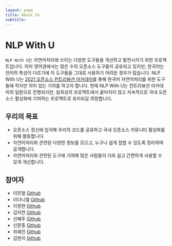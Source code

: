 ```yaml
---
layout: page
title: About Us
subtitle: 
---
```


# NLP With U

`NLP With U`는 자연어처리에 쓰이는 다양한 도구들을 개선하고 발전시키기 위한 프로젝트입니다. 
이미 영어권에서는 많은 수의 오픈소스 도구들이 공유되고 있지만, 한국어는 언어의 특성이 다르기에 이 도구들을 그대로 사용하기 어려운 경우가 많습니다. 
NLP With U는 [2021 오픈소스 컨트리뷰션 아카데미](https://www.oss.kr/contribution_academy)를 통해 한국어 자연어처리를 위한 도구들에 작지만 의미 있는 기여를 하고자 합니다.
현재 NLP With U는 컨트리뷰션 아카데미의 일환으로 진행되지만, 일회성의 프로젝트에서 끝마치지 않고 지속적으로 국내 오픈소스 활성화에 기여하는 프로젝트로 유지되길 희망합니다.

## 우리의 목표

* 오픈소스 정신에 입각해 우리의 코드를 공유하고 국내 오픈소스 커뮤니티 활성화를 위해 활동합니다.
* 자연어처리와 관련된 다양한 정보를 모으고, 누구나 쉽게 접할 수 있도록 정리하여 공개합니다.
* 자연어처리와 관련된 도구에 기여해 많은 사람들이 더욱 쉽고 간편하게 사용할 수 있게 개선합니다.

## 참여자

* 이민철 [Github](https://github.com/bab2min)
* 이다니엘 [Github](https://github.com/hexists)
* 이정현 [Github](https://github.com/coding-Benny)
* 김지연 [Github](https://github.com/jiyeonnn03)
* 선혜주 [Github](https://github.com/HyeJuSeon)
* 신문종 [Github](https://github.com/moon-jong)
* 최예진 [Github](https://github.com/new-w)
* 김현지 [Github](https://github.com/p1zz4)
